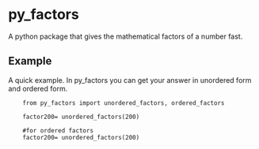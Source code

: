 # py_factors
A python package that gives the mathematical factors of a number fast.

## Example
A quick example. In py_factors you can get your answer in unordered form and ordered form.

``` # for unordered factors 
    from py_factors import unordered_factors, ordered_factors

    factor200= unordered_factors(200)

    #for ordered factors
    factor200= unordered_factors(200)

```


